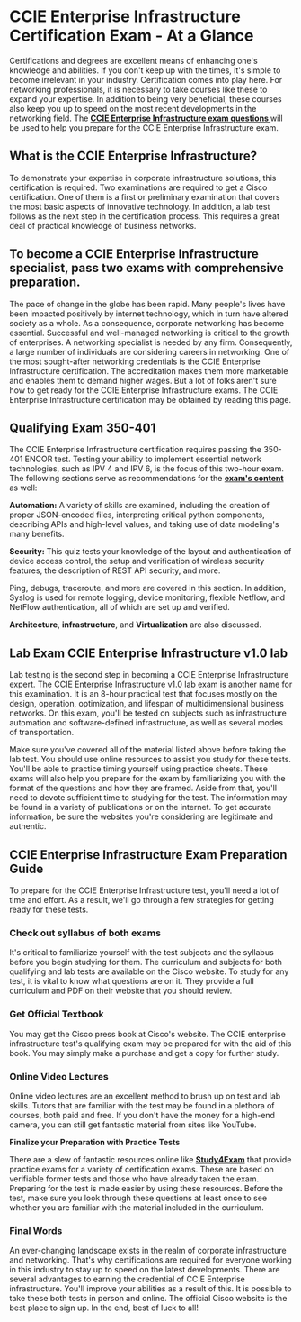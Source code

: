 <h1><b>CCIE Enterprise Infrastructure Certification Exam - At a Glance</b></h1>

<p>Certifications and degrees are excellent means of enhancing one&#39;s knowledge and abilities. If you don&#39;t keep up with the times, it&#39;s simple to become irrelevant in your industry. Certification comes into play here. For networking professionals, it is necessary to take courses like these to expand your expertise. In addition to being very beneficial, these courses also keep you up to speed on the most recent developments in the networking field. The <a href="https://www.study4exam.com/cisco/cisco-certified-internetwork-expert-enterprise-infrastructure-exam-questions" target="_blank"><strong>CCIE Enterprise Infrastructure exam questions&nbsp;</strong></a>will be used to help you prepare for the CCIE Enterprise Infrastructure exam.</p>

<h2><strong>What is the CCIE Enterprise Infrastructure?</strong></h2>

<p>To demonstrate your expertise in corporate infrastructure solutions, this certification is required. Two examinations are required to get a Cisco certification. One of them is a first or preliminary examination that covers the most basic aspects of innovative technology. In addition, a lab test follows as the next step in the certification process. This requires a great deal of practical knowledge of business networks.</p>

<h2><strong>To become a CCIE Enterprise Infrastructure specialist, pass two exams with comprehensive preparation.</strong></h2>

<p>The pace of change in the globe has been rapid. Many people&#39;s lives have been impacted positively by internet technology, which in turn have altered society as a whole. As a consequence, corporate networking has become essential. Successful and well-managed networking is critical to the growth of enterprises. A networking specialist is needed by any firm. Consequently, a large number of individuals are considering careers in networking. One of the most sought-after networking credentials is the CCIE Enterprise Infrastructure certification. The accreditation makes them more marketable and enables them to demand higher wages. But a lot of folks aren&#39;t sure how to get ready for the CCIE Enterprise Infrastructure exams. The CCIE Enterprise Infrastructure certification may be obtained by reading this page.</p>

<h2><strong>Qualifying&nbsp;Exam 350-401</strong></h2>

<p>The CCIE Enterprise Infrastructure certification requires passing the 350-401 ENCOR test. Testing your ability to implement essential network technologies, such as IPV 4 and IPV 6, is the focus of this two-hour exam. The following sections serve as recommendations for the <strong><a href="https://www.cisco.com/c/en/us/training-events/training-certifications/certifications/expert/ccie-enterprise-infrastructure.html" target="_blank">exam&#39;s content</a></strong> as well:</p>

<p><strong>Automation:</strong>&nbsp;A variety of skills are examined, including the creation of proper JSON-encoded files, interpreting critical python components, describing APIs and high-level values, and taking use of data modeling&#39;s many benefits.</p>

<p><strong>Security:&nbsp;</strong>This quiz tests your knowledge of the layout and authentication of device access control, the setup and verification of wireless security features, the description of REST API security, and more.</p>

<p>Ping, debugs, traceroute, and more are covered in this section. In addition, Syslog is used for remote logging, device monitoring, flexible Netflow, and NetFlow authentication, all of which are set up and verified.</p>

<p><strong>Architecture</strong>, <strong>infrastructure</strong>, and <strong>Virtualization</strong> are also discussed.</p>

<h2><strong>Lab Exam&nbsp;CCIE Enterprise Infrastructure v1.0 lab</strong></h2>

<p>Lab testing is the second step in becoming a CCIE Enterprise Infrastructure expert. The CCIE Enterprise Infrastructure v1.0 lab exam is another name for this examination. It is an 8-hour practical test that focuses mostly on the design, operation, optimization, and lifespan of multidimensional business networks. On this exam, you&#39;ll be tested on subjects such as infrastructure automation and software-defined infrastructure, as well as several modes of transportation.</p>

<p>Make sure you&#39;ve covered all of the material listed above before taking the lab test. You should use online resources to assist you study for these tests. You&#39;ll be able to practice timing yourself using practice sheets. These exams will also help you prepare for the exam by familiarizing you with the format of the questions and how they are framed. Aside from that, you&#39;ll need to devote sufficient time to studying for the test. The information may be found in a variety of publications or on the internet. To get accurate information, be sure the websites you&#39;re considering are legitimate and authentic.</p>

<h2><strong>CCIE Enterprise Infrastructure Exam Preparation Guide</strong></h2>

<p>To prepare for the CCIE Enterprise Infrastructure test, you&#39;ll need a lot of time and effort. As a result, we&#39;ll go through a few strategies for getting ready for these tests.</p>

<h3><strong>Check out syllabus of both exams</strong></h3>

<p>It&#39;s critical to familiarize yourself with the test subjects and the syllabus before you begin studying for them. The curriculum and subjects for both qualifying and lab tests are available on the Cisco website. To study for any test, it is vital to know what questions are on it. They provide a full curriculum and PDF on their website that you should review.</p>

<h3><strong>Get Official Textbook</strong></h3>

<p>You may get the Cisco press book at Cisco&#39;s website. The CCIE enterprise infrastructure test&#39;s qualifying exam may be prepared for with the aid of this book. You may simply make a purchase and get a copy for further study.</p>

<h3><strong>Online Video Lectures</strong></h3>

<p>Online video lectures are an excellent method to brush up on test and lab skills. Tutors that are familiar with the test may be found in a plethora of courses, both paid and free. If you don&#39;t have the money for a high-end camera, you can still get fantastic material from sites like YouTube.</p>

<p><b>Finalize your Preparation with Practice Tests</b></p>

<p>There are a slew of fantastic resources online like <a href="https://www.study4exam.com/" target="_blank"><strong>Study4Exam</strong></a> that provide practice exams&nbsp;for a variety of certification exams. These are based on verifiable former tests and those who have already taken the exam. Preparing for the test is made easier by using these resources. Before the test, make sure you look through these questions at least once to see whether you are familiar with the material included in the curriculum.</p>

<h3><strong>Final Words</strong></h3>

<p>An ever-changing landscape exists in the realm of corporate infrastructure and networking. That&#39;s why certifications are required for everyone working in this industry to stay up to speed on the latest developments. There are several advantages to earning the credential of CCIE Enterprise infrastructure. You&#39;ll improve your abilities as a result of this. It is possible to take these both tests in person and online. The official Cisco website is the best place to sign up. In the end, best of luck to all!</p>

<p>&nbsp;</p>
